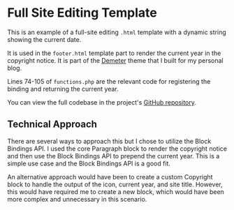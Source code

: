 # Full Site Editing Template

This is an example of a full-site editing `.html` template with a dynamic string showing the current date.

It is used in the `footer.html` template part to render the current year in the copyright notice. It is part of the [Demeter](https://github.com/danielwrobert/demeter) theme that I built for my personal blog.

Lines 74-105 of `functions.php` are the relevant code for registering the binding and returning the current year.

You can view the full codebase in the project's [GitHub repository](https://github.com/danielwrobert/demeter).

## Technical Approach

There are several ways to approach this but I chose to utilize the Block Bindings API. I used the core Paragraph block to render the copyright notice and then use the Block Bindings API to prepend the current year. This is a simple use case and the Block Bindings API is a good fit.

An alternative approach would have been to create a custom Copyright block to handle the output of the icon, current year, and site title. However, this would have required me to create a new block, which would have been more complex and unnecessary in this scenario.
